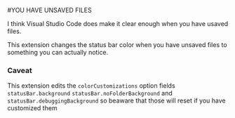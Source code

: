 #YOU HAVE UNSAVED FILES

I think Visual Studio Code does make it clear enough when you have usaved
files.

This extension changes the status bar color when you have unsaved files to
something you can actually notice.

### Caveat

This extension edits the `colorCustomizations` option fields `statusBar.background`
`statusBar.noFolderBackground` and `statusBar.debuggingBackground` so beaware
that those will reset if you have customized them
